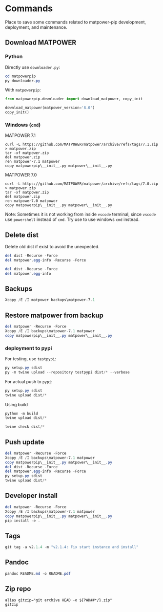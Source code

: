 # Commands

Place to save some commands related to matpower-pip development, deployment, and maintenance.

## Download MATPOWER

### Python

Directly use `downloader.py`:

```powershell
cd matpowerpip
py downloader.py
```

With `matpowerpip`:

```python
from matpowerpip.downloader import download_matpower, copy_init

download_matpower(matpower_version='8.0')
copy_init()
```

### Windows (`cmd`)

<!-- TODO: MATPOWER 8.0 -->

MATPOWER 7.1

```plaintext
curl -L https://github.com/MATPOWER/matpower/archive/refs/tags/7.1.zip > matpower.zip
tar -xf matpower.zip
del matpower.zip
ren matpower-7.1 matpower
copy matpowerpip\__init__.py matpower\__init__.py
```

MATPOWER 7.0

```plaintext
curl -L https://github.com/MATPOWER/matpower/archive/refs/tags/7.0.zip > matpower.zip
tar -xf matpower.zip
del matpower.zip
ren matpower7.0 matpower
copy matpowerpip\__init__.py matpower\__init__.py
```

Note: Sometimes it is not working from inside `vscode` terminal, since `vscode` use `powershell` instead of `cmd`. Try use to use windows `cmd` instead.

<!-- 
TODO: 
    1. Powershell command for curl and tar
-->

<!-- 
### Mac (zsh)

```shell
cp matpowerpip/__init__.py matpower/__init__.py
```

-->

## Delete dist

Delete old dist if exist to avoid the unexpected.

```powershell
del dist -Recurse -Force
del matpower.egg-info -Recurse -Force
```

```powershell
del dist -Recurse -Force
del matpower.egg-info
```

## Backups

```powershell
Xcopy /E /I matpower backups\matpower-7.1
```

## Restore matpower from backup

```powershell
del matpower -Recurse -Force
Xcopy /E /I backups\matpower-7.1 matpower
copy matpowerpip\__init__.py matpower\__init__.py
```

### deployment to pypi

For testing, use `testpypi`:

```powershell
py setup.py sdist
py -m twine upload --repository testpypi dist/* --verbose 
```

For actual push to `pypi`:

```powershell
py setup.py sdist
twine upload dist/*
```

Using build

```powershell
python -m build
twine upload dist/*
```

```powershell
twine check dist/*
```

## Push update

```powershell
del matpower -Recurse -Force
Xcopy /E /I backups\matpower-7.1 matpower
copy matpowerpip\__init__.py matpower\__init__.py
del dist -Recurse -Force
del matpower.egg-info -Recurse -Force
py setup.py sdist
twine upload dist/*
```

## Developer install

```powershell
del matpower -Recurse -Force
Xcopy /E /I backups\matpower-7.1 matpower
copy matpowerpip\__init__.py matpower\__init__.py
pip install -e .
```

## Tags

```powershell
git tag -a v2.1.4 -m "v2.1.4: Fix start instance and install"
```

## Pandoc

```powershell
pandoc README.md -o README.pdf
```

## Zip repo

```shell
alias gitzip="git archive HEAD -o ${PWD##*/}.zip"
gitzip
```

